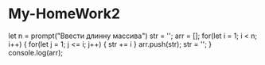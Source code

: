# My-HomeWork2
let n = prompt("Ввести длинну массива")
str = '';
arr = [];
for(let i = 1; i < n; i++) {
  for(let j = 1; j <= i; j++) {
    str += i
  }
  arr.push(str);
  str = '';
}
console.log(arr);